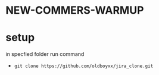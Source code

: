 # NEW-COMMERS-WARMUP

# setup
 in specfied folder run command 
 - `git clone https://github.com/oldboyxx/jira_clone.git`
